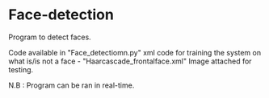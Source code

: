 # Face-detection
Program to detect faces.

Code available in "Face_detectiomn.py"
xml code for training the system on what is/is not a face - "Haarcascade_frontalface.xml"
Image attached for testing.

N.B : Program can be ran in real-time.
